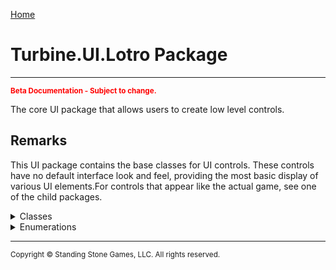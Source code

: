 <a href="index">Home</a>

<h1>Turbine.UI.Lotro Package</h1>
<hr/>
<sub style="color:red; font-weight:bold">Beta Documentation - Subject to change.</sub>

The core UI package that allows users to create low level controls.

## Remarks
This UI package contains the base classes for UI controls. These controls have no default interface look and feel, providing the most basic display of various UI elements.For controls that appear like the actual game, see one of the child packages.

<details>
<summary>Classes</summary>
<ul style="column-count:3">
	<li>Button</li>
	<li>CheckBox</li>
	<li>Color</li>
	<li>ContextMenu</li>
	<li>Control</li>
	<li>ControlList</li>
	<li>Display</li> 
	<li>DragDropInfo</li> 
	<li>Graphic</li> 
	<li>Label</li> 
	<li>ListBox</li> 
	<li>MenuItem</li> 
	<li>MenuItemList</li> 
	<li>ScrollableControl</li> 
	<li>ScrollBar</li> 
	<li>TextBox</li> 
	<li>TreeNode</li> 
	<li>TreeNodeList</li> 
	<li>TreeView</li> 
	<li>Window</li> 
</ul>
</details>

<details>
<summary>Enumerations</summary>
<ul style="column-count:2">
	<li>BlendMode</li>
	<li>ContentAlignment</li>
	<li>FontStyle</li>
	<li>HorizontalLayout</li>
	<li>MouseButton</li>
	<li>Orientation</li>
	<li>VerticalLayout</li>
</ul>
</details>

<hr/>
<sub>Copyright &copy; Standing Stone Games, LLC.  All rights reserved.</sub>